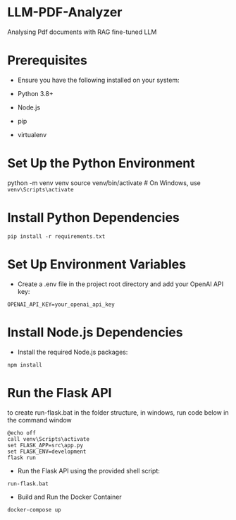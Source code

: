 # LLM-PDF-Analyzer
Analysing Pdf documents with RAG fine-tuned LLM 

# Prerequisites
- Ensure you have the following installed on your system:

- Python 3.8+
- Node.js
- pip
- virtualenv

# Set Up the Python Environment

python -m venv venv
source venv/bin/activate  # On Windows, use `venv\Scripts\activate`

#  Install Python Dependencies
```
pip install -r requirements.txt
```
# Set Up Environment Variables
- Create a .env file in the project root directory and add your OpenAI API key:
```
OPENAI_API_KEY=your_openai_api_key
```

#  Install Node.js Dependencies
- Install the required Node.js packages:
```
npm install
```
# Run the Flask API 

to create run-flask.bat in the folder structure, in windows, run code below in the command window
```
@echo off
call venv\Scripts\activate
set FLASK_APP=src\app.py
set FLASK_ENV=development
flask run
```
- Run the Flask API using the provided shell script:
```
run-flask.bat
```
- Build and Run the Docker Container
```
docker-compose up
```

